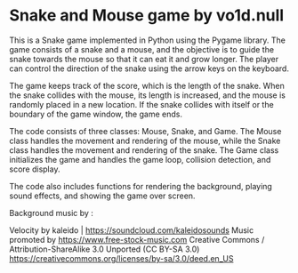 # Snake and Mouse game by vo1d.null
 
This is a Snake game implemented in Python using the Pygame library. The game consists of a snake and a mouse, and the objective is to guide the snake towards the mouse so that it can eat it and grow longer. The player can control the direction of the snake using the arrow keys on the keyboard.

The game keeps track of the score, which is the length of the snake. When the snake collides with the mouse, its length is increased, and the mouse is randomly placed in a new location. If the snake collides with itself or the boundary of the game window, the game ends.

The code consists of three classes: Mouse, Snake, and Game. The Mouse class handles the movement and rendering of the mouse, while the Snake class handles the movement and rendering of the snake. The Game class initializes the game and handles the game loop, collision detection, and score display.

The code also includes functions for rendering the background, playing sound effects, and showing the game over screen.
 
Background music by :

Velocity by kaleido | https://soundcloud.com/kaleidosounds
Music promoted by https://www.free-stock-music.com
Creative Commons / Attribution-ShareAlike 3.0 Unported (CC BY-SA 3.0)
https://creativecommons.org/licenses/by-sa/3.0/deed.en_US
